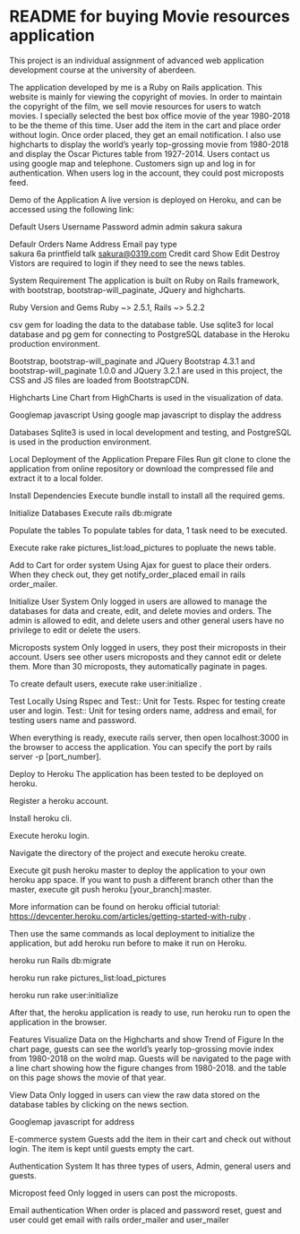 # README for buying Movie resources application

This project is an individual assignment of advanced web application development course at the university of aberdeen.

The application developed by me is a Ruby on Rails application. This website is mainly for viewing the copyright of movies. In order to maintain the copyright of the film, we sell movie resources for users to watch movies. I specially selected the best box office movie of the year 1980-2018 to be the theme of this time. User add the item in the cart and place order without login. Once order placed, they get an email notification. I also use highcharts to display the world’s yearly top-grossing movie from 1980-2018 and display the Oscar Pictures table from 1927-2014. Users contact us using google map and telephone. Customers sign up and log in for authentication. When users log in the account, they could post microposts feed.  

Demo of the Application
A live version is deployed on Heroku, and can be accessed using the following link:



Default Users
Username		Password
admin	       admin
sakura	     sakura

Defaulr Orders
Name	Address	Email	pay type	
sakura	6a printfield talk	sakura@0319.com	Credit card	Show	Edit	Destroy
Vistors are required to login if they need to see the news tables.

System Requirement
The application is built on Ruby on Rails framework, with bootstrap, bootstrap-will_paginate, JQuery and highcharts. 

Ruby Version and Gems
Ruby ~> 2.5.1, Rails ~> 5.2.2

csv gem for loading the data to the database table. Use sqlite3 for local database and pg gem for connecting to PostgreSQL database in the Heroku production environment.

Bootstrap, bootstrap-will_paginate and JQuery
Bootstrap 4.3.1 and bootstrap-will_paginate 1.0.0 and JQuery 3.2.1 are used in this project, the CSS and JS files are loaded from BootstrapCDN.

Highcharts
Line Chart from HighCharts is used in the visualization of data.

Googlemap javascript
Using google map javascript to display the address

Databases
Sqlite3 is used in local development and testing, and PostgreSQL is used in the production environment.

Local Deployment of the Application
Prepare Files
Run git clone to clone the application from online repository or download the compressed file and extract it to a local folder.

Install Dependencies
Execute bundle install to install all the required gems.

Initialize Databases
Execute rails db:migrate

Populate the tables
To populate tables for data, 1 task need to be executed.

Execute rake rake pictures_list:load_pictures to popluate the news table.

Add to Cart for order system
Using Ajax for guest to place their orders. When they check out, they get notify_order_placed email in rails order_mailer.

Initialize User System
Only logged in users are allowed to manage the databases for data and create, edit, and delete movies and orders. The admin is allowed to edit, and delete users and other general users have no privilege to edit or delete the users. 

Microposts system
Only logged in users, they post their microposts in their account. Users see other users microposts and they cannot edit or delete them. More than 30 microposts, they automatically paginate in pages. 

To create default users, execute rake user:initialize .

Test Locally
Using Rspec and Test:: Unit for Tests. Rspec for testing create user and login. Test:: Unit for tesing orders name, address and email, for testing users name and password. 

When everything is ready, execute rails server, then open localhost:3000 in the browser to access the application. You can specify the port by rails server -p [port_number].

Deploy to Heroku
The application has been tested to be deployed on heroku.

Register a heroku account.

Install heroku cli.

Execute heroku login.

Navigate the directory of the project and execute heroku create.

Execute git push heroku master to deploy the application to your own heroku app space. If you want to push a different branch other than the master, execute git push heroku [your_branch]:master.

More information can be found on heroku official tutorial: https://devcenter.heroku.com/articles/getting-started-with-ruby .

Then use the same commands as local deployment to initialize the application, but add heroku run before to make it run on Heroku.

heroku run Rails db:migrate

heroku run rake pictures_list:load_pictures

heroku run rake user:initialize

After that, the heroku application is ready to use, run heroku run to open the application in the browser.

Features
Visualize Data on the Highcharts and show Trend of Figure
In the chart page, guests can see the world’s yearly top-grossing movie index from 1980-2018 on the wolrd map. Guests will be navigated to the page with a line chart showing how the figure changes from 1980-2018. and 
the table on this page shows the movie of that year.

View Data
Only logged in users can view the raw data stored on the database tables by clicking on the news section.

Googlemap javascript for address

E-commerce system
Guests add the item in their cart and check out without login. The item is kept until guests empty the cart. 

Authentication System
It has three types of users, Admin, general users and guests. 

Micropost feed
Only logged in users can post the microposts. 

Email authentication
When order is placed and password reset, guest and user could get email with rails order_mailer and user_mailer
